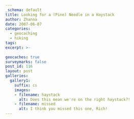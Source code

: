 ```yaml
---
_schema: default
title: Looking for a (Pine) Needle in a Haystack
author: Zhanna
date: 2007-06-07
categories:
  - geocaching
  - hiking
tags:
excerpt: >- 
  
geocaches: true
surveymarks: false
post_id: 116
layout: post 
galleries:
  gallery1:
    suffix: cs
    images:
    - filename: haystack
      alt: Does this mean we're on the right haystack?!
    - filename: missed
      alt: I think you missed this one, Rich!                          
---
```


